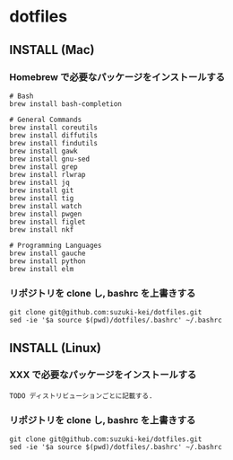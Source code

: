 # dotfiles

## INSTALL (Mac)

### Homebrew で必要なパッケージをインストールする

    # Bash
    brew install bash-completion

    # General Commands
    brew install coreutils
    brew install diffutils
    brew install findutils
    brew install gawk
    brew install gnu-sed
    brew install grep
    brew install rlwrap
    brew install jq
    brew install git
    brew install tig
    brew install watch
    brew install pwgen
    brew install figlet
    brew install nkf

    # Programming Languages
    brew install gauche
    brew install python
    brew install elm

### リポジトリを clone し, bashrc を上書きする

    git clone git@github.com:suzuki-kei/dotfiles.git
    sed -ie '$a source $(pwd)/dotfiles/.bashrc' ~/.bashrc

## INSTALL (Linux)

### XXX で必要なパッケージをインストールする

    TODO ディストリビューションごとに記載する.

### リポジトリを clone し, bashrc を上書きする

    git clone git@github.com:suzuki-kei/dotfiles.git
    sed -ie '$a source $(pwd)/dotfiles/.bashrc' ~/.bashrc

